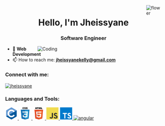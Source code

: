 <img align="right" alt="flower" width="50" src="https://media4.giphy.com/media/v1.Y2lkPTc5MGI3NjExNjgyZWJzMDhvNWw1ajF1anJyNTA5NnR5aWJxMmNsdHc3c2duNTVqaiZlcD12MV9pbnRlcm5hbF9naWZfYnlfaWQmY3Q9cw/f6bOKu5jYObBYFK1TB/giphy.gif">
<h1 align="center">Hello, I'm Jheissyane</h1>
<h3 align="center">Software Engineer</h3>
<img align="right" alt="Coding" width="400" src="https://thumbs.gfycat.com/GlisteningAggravatingJunebug-size_restricted.gif">

- 🌱  **Web Development**
- 📫 How to reach me: **jheissyanekelly@gmail.com**

<h3 align="left">Connect with me:</h3>
<p align="left">
<a href="https://linkedin.com/in/jheissyane-souza-a2a56a236/" target="blank"><img align="center" src="https://raw.githubusercontent.com/rahuldkjain/github-profile-readme-generator/master/src/images/icons/Social/linked-in-alt.svg" alt="jheissyane" height="30" width="40" /></a>
</p>

<h3 align="left">Languages and Tools:</h3>
<p align="left">  <a href="https://www.cprogramming.com/" target="_blank" rel="noreferrer"> <img src="https://raw.githubusercontent.com/devicons/devicon/master/icons/c/c-original.svg" alt="c" width="40" height="40"/> </a><a href="https://www.w3schools.com/css/" target="_blank" rel="noreferrer"> <img src="https://raw.githubusercontent.com/devicons/devicon/master/icons/css3/css3-original-wordmark.svg" alt="css3" width="40" height="40"/> </a> <a href="https://www.w3.org/html/" target="_blank" rel="noreferrer"> <img src="https://raw.githubusercontent.com/devicons/devicon/master/icons/html5/html5-original-wordmark.svg" alt="html5" width="40" height="40"/> </a> <a href="https://developer.mozilla.org/en-US/docs/Web/JavaScript" target="_blank" rel="noreferrer"> <img src="https://raw.githubusercontent.com/devicons/devicon/master/icons/javascript/javascript-original.svg" alt="javascript" width="40" height="40"/> </a> <a href="https://www.typescriptlang.org/" target="_blank" rel="noreferrer"> <img src="https://raw.githubusercontent.com/devicons/devicon/master/icons/typescript/typescript-original.svg" alt="typescript" width="40" height="40"/> </a> <a href="https://angular.io" target="_blank" rel="noreferrer"> <img src="https://angular.io/assets/images/logos/angular/angular.svg" alt="angular" width="40" height="40"/> </a>  </p>
